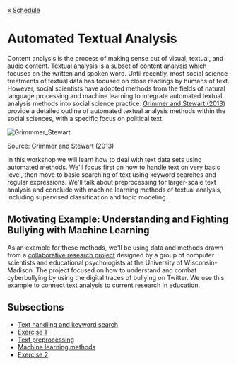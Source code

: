 
[&laquo; Schedule](../README.md#schedule)

# Automated Textual Analysis

Content analysis is the process of making sense out of visual, textual, and audio content. Textual analysis is a subset of content analysis which focuses on the written and spoken word. Until recently, most social science treatments of textual data has focused on close readings by humans of text. However, social scientists have adopted methods from the fields of natural language processing and machine learning to integrate automated textual analysis methods into social science practice. [Grimmer and Stewart (2013)](http://web.stanford.edu/~jgrimmer/tad2.pdf) provide a detailed outline of automated textual analysis methods within the social sciences, with a specific focus on political text.

![Grimmmer_Stewart](https://raw.githubusercontent.com/pablobarbera/data-science-workshop/master/text/Grimmer_Stewart_F1.png)

Source: Grimmer and Stewart (2013)

In this workshop we will learn how to deal with text data sets using automated methods. We'll focus first on how to handle text on very basic level, then move to basic searching of text using keyword searches and regular expressions. We'll talk about preprocessing for larger-scale text analysis and conclude with machine learning methods of textual analysis, including supervised classification and topic modeling. 

## Motivating Example: Understanding and Fighting Bullying with Machine Learning

As an example for these methods, we'll be using data and methods drawn from a [collaborative research project](http://research.cs.wisc.edu/bullying/) designed by a group of computer scientists and educational psychologists at the University of Wisconsin-Madison. The project focused on how to understand and combat cyberbullying by using the digital traces of bullying on Twitter. We use this example to connect text analysis to current research in education.

## Subsections

* [Text handling and keyword search](http://htmlpreview.github.io/?https://github.com/pablobarbera/data-science-workshop/blob/master/text/01_intro.html)
* [Exercise 1](http://htmlpreview.github.io/?https://github.com/pablobarbera/data-science-workshop/blob/master/text/02_challenge1.html)
* [Text preprocessing](https://github.com/pablobarbera/data-science-workshop/blob/master/text/03_preprocessing.Rmd)
* [Machine learning methods](http://htmlpreview.github.io/?https://github.com/pablobarbera/data-science-workshop/blob/master/text/04_machine_learning.html)
* [Exercise 2](http://htmlpreview.github.io/?https://github.com/pablobarbera/data-science-workshop/blob/master/text/05_challenge2.html)
